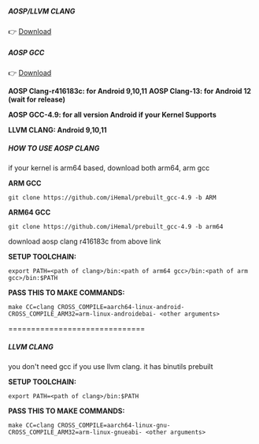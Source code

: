 ##### **AOSP/LLVM CLANG**
👉 [Download](https://github.com/iHemal/AArch64_Clang/releases)

##### **AOSP GCC**
👉 [Download](https://github.com/iHemal/prebuilt_gcc-4.9)

**AOSP Clang-r416183c: for Android 9,10,11**
**AOSP Clang-13: for Android 12 (wait for release)**

**AOSP GCC-4.9: for all version Android if your Kernel Supports**

**LLVM CLANG: Android 9,10,11**

##### **HOW TO USE AOSP CLANG**
if your kernel is arm64 based, download both arm64, arm gcc

**ARM GCC**
```
git clone https://github.com/iHemal/prebuilt_gcc-4.9 -b ARM
```

**ARM64 GCC**
```
git clone https://github.com/iHemal/prebuilt_gcc-4.9 -b arm64
```

download aosp clang r416183c from above link

**SETUP TOOLCHAIN:**
```
export PATH=<path of clang>/bin:<path of arm64 gcc>/bin:<path of arm gcc>/bin:$PATH
```

**PASS THIS TO MAKE COMMANDS:**
```
make CC=clang CROSS_COMPILE=aarch64-linux-android- CROSS_COMPILE_ARM32=arm-linux-androidebai- <other arguments>
```

==============================

##### **LLVM CLANG**
you don't need gcc if you use llvm clang. it has binutils prebuilt

**SETUP TOOLCHAIN:**
```
export PATH=<path of clang>/bin:$PATH
```

**PASS THIS TO MAKE COMMANDS:**
```
make CC=clang CROSS_COMPILE=aarch64-linux-gnu- CROSS_COMPILE_ARM32=arm-linux-gnueabi- <other arguments>
```
